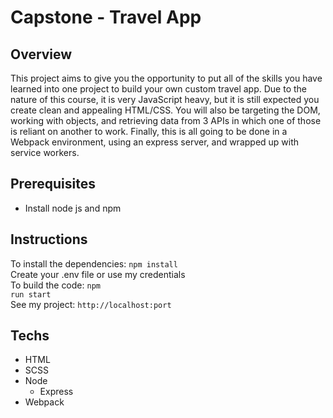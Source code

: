 # Capstone - Travel App

## Overview
This project aims to give you the opportunity to put all of the skills you have learned into one project to build your own custom travel app. Due to the nature of this course, it is very JavaScript heavy, but it is still expected you create clean and appealing HTML/CSS. You will also be targeting the DOM, working with objects, and retrieving data from 3 APIs in which one of those is reliant on another to work. Finally, this is all going to be done in a Webpack environment, using an express server, and wrapped up with service workers.

## Prerequisites

- Install node js and npm

## Instructions
To install the dependencies: <code>npm install</code> <br>
Create your .env file or use my credentials <br>
To build the code: <code>npm run start</code> <br>
See my project: <code>http://localhost:port</code> <br>

## Techs
* HTML
* SCSS
* Node
    * Express
* Webpack
